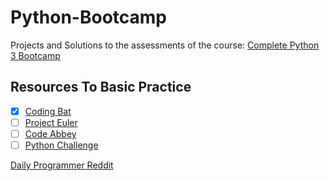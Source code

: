 # Python-Bootcamp
Projects and Solutions to the assessments of the course:
[Complete Python 3 Bootcamp](https://github.com/Pierian-Data/Complete-Python-3-Bootcamp/)

## Resources To Basic Practice
- [X] [Coding Bat](http://codingbat.com/python) 
- [ ] [Project Euler](https://projecteuler.net/archives) 
- [ ] [Code Abbey](http://www.codeabbey.com/index/task_list) 
- [ ] [Python Challenge](http://pythonchallenge.com/)

[Daily Programmer Reddit](https://www.reddit.com/r/dailyprogrammer) 
